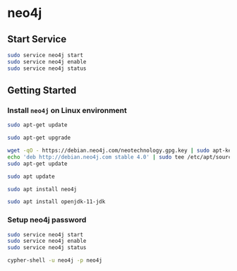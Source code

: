 # neo4j 

## Start Service

```bash
sudo service neo4j start
sudo service neo4j enable
sudo service neo4j status
```

## Getting Started

### Install `neo4j` on Linux environment

```bash
sudo apt-get update

sudo apt-get upgrade

wget -qO - https://debian.neo4j.com/neotechnology.gpg.key | sudo apt-key add -
echo 'deb http://debian.neo4j.com stable 4.0' | sudo tee /etc/apt/sources.list.d/neo4j.list
sudo apt-get update

sudo apt update

sudo apt install neo4j

sudo apt install openjdk-11-jdk
```

### Setup neo4j password

```bash
sudo service neo4j start
sudo service neo4j enable
sudo service neo4j status

cypher-shell -u neo4j -p neo4j
```